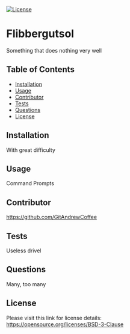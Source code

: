 
  [![License](https://img.shields.io/badge/License-BSD_3--Clause-blue.svg)](https://opensource.org/licenses/BSD-3-Clause)

  # Flibbergutsol

  Something that does nothing very well

  ## Table of Contents

  

  - [Installation](#Installation)  
  - [Usage](#Usage) 
  - [Contributor](#Contributor)  
  - [Tests](#Tests)  
  - [Questions](#Questions)  
  - [License](#License)  

  ## Installation

  With great difficulty

  ## Usage

  Command Prompts

  ## Contributor

  https://github.com/GitAndrewCoffee

  ## Tests

  Useless drivel

  ## Questions

  Many, too many
  
  ## License

  Please visit this link for license details: https://opensource.org/licenses/BSD-3-Clause

